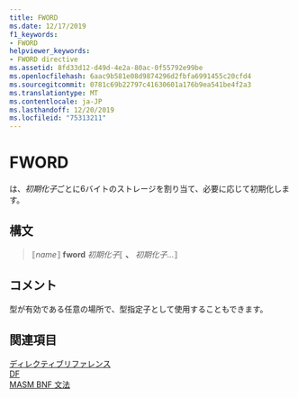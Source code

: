 ```yaml
---
title: FWORD
ms.date: 12/17/2019
f1_keywords:
- FWORD
helpviewer_keywords:
- FWORD directive
ms.assetid: 8fd33d12-d49d-4e2a-80ac-0f55792e99be
ms.openlocfilehash: 6aac9b581e08d9874296d2fbfa6991455c20cfd4
ms.sourcegitcommit: 0781c69b22797c41630601a176b9ea541be4f2a3
ms.translationtype: MT
ms.contentlocale: ja-JP
ms.lasthandoff: 12/20/2019
ms.locfileid: "75313211"
---
```

# <a name="fword"></a>FWORD

は、*初期化子*ごとに6バイトのストレージを割り当て、必要に応じて初期化します。

## <a name="syntax"></a>構文

> ⟦*name*⟧ **fword** *初期化子*⟦ __、__ *初期化子*...⟧

## <a name="remarks"></a>コメント

型が有効である任意の場所で、型指定子として使用することもできます。

## <a name="see-also"></a>関連項目

[ディレクティブリファレンス](directives-reference.md)\
[DF](df.md)\
[MASM BNF 文法](masm-bnf-grammar.md)
